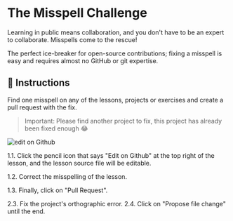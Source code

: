 <!-- hide -->
# The Misspell Challenge
<!-- endhide -->
Learning in public means collaboration, and you don't have to be an expert to collaborate. Misspells come to the rescue!

The perfect ice-breaker for open-source contributions; fixing a misspell is easy and requires almost no GitHub or git expertise.

## 📝 Instructions

Find one misspell on any of the lessons, projects or exercises and create a pull request with the fix.

> Important: Please find another project to fix, this project has already been fixed enough 😂

![edit on Github](github-logo2.png.png)

1.1. Click the pencil icon that says "Edit on Github" at the top right of the lesson, and the lesson source file will be editable. 

1.2. Correct the misspelling of the lesson.

1.3. Finally, click on "Pull Request".


2.3. Fix the project's orthographic error.
2.4. Click on "Propose file change" until the end.